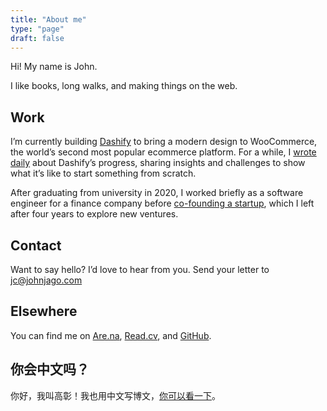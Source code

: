 ```yaml
---
title: "About me"
type: "page"
draft: false
---
```


Hi! My name is John.

I like books, long walks, and making things on the web.

## Work

I’m currently building [Dashify](https://getdashify.com) to bring a modern design to WooCommerce, the world’s second most popular ecommerce platform. For a while, I [wrote daily](/work-journal/) about Dashify’s progress, sharing insights and challenges to show what it’s like to start something from scratch.

After graduating from university in 2020, I worked briefly as a software engineer for a finance company before [co-founding a startup](https://web.archive.org/web/20220713045101/https://www.businessinsider.com/peachpay-one-click-checkout-woocommerce-fintech-payments-bolt-fast-2021-4), which I left after four years to explore new ventures.

## Contact

Want to say hello? I’d love to hear from you. Send your letter to jc@johnjago.com

## Elsewhere

You can find me on [Are.na](https://www.are.na/john-jago), [Read.cv](https://read.cv/jago), and [GitHub](https://github.com/johnjago).

## 你会中文吗？

你好，我叫高彰！我也用中文写博文，[你可以看一下](https://gaozhang.co)。
